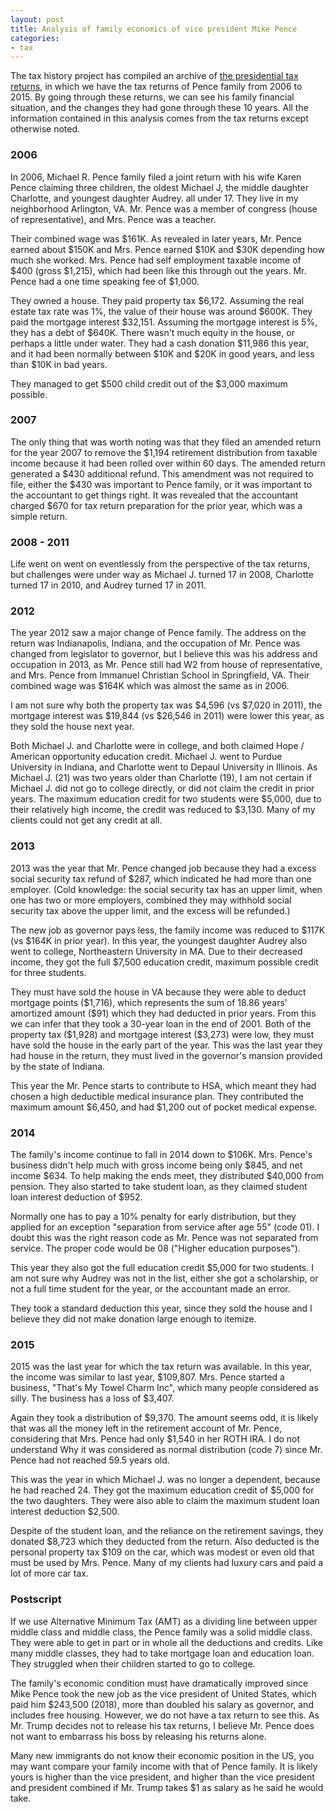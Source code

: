 ```yaml
---
layout: post
title: Analysis of family economics of vice president Mike Pence
categories:
- tax
---
```


The tax history project has compiled
an archive of [the presidential tax returns](http://www.taxhistory.org/www/website.nsf/Web/PresidentialTaxReturns),
in which we have the tax returns of Pence family from 2006 to 2015. By
going through these returns, we can see his family financial situation,
and the changes they had gone through these 10 years. All the information
contained in this analysis comes from the tax returns except otherwise
noted.

### 2006

In 2006, Michael R. Pence family filed a joint return with his wife Karen
Pence claiming three children, the oldest Michael J, the middle daughter
Charlotte, and youngest daughter Audrey. all under 17. They live in my
neighborhood Arlington, VA. Mr. Pence was a member of congress (house
of representative), and Mrs. Pence was a teacher.

Their combined wage was \$161K. As revealed in later years, Mr. Pence
earned about \$150K and Mrs. Pence earned \$10K and \$30K depending how
much she worked. Mrs. Pence had self employment taxable income of \$400
(gross \$1,215), which had been like this through out the years. Mr. Pence
had a one time speaking fee of \$1,000.

They owned a house. They paid property tax \$6,172. Assuming the real
estate tax rate was 1%, the value of their house was around \$600K. They
paid the mortgage interest \$32,151. Assuming the mortgage interest is
5%, they has a debt of \$640K. There wasn't much equity in the house, or perhaps a little under water. They had
a cash donation \$11,986 this year, and it had been normally between \$10K
and \$20K in good years, and less than \$10K in bad years.

They managed to get \$500 child credit out of the \$3,000 maximum possible.

### 2007

The only thing that was worth noting was that they filed an amended
return for the year 2007 to remove the \$1,194 retirement distribution
from taxable income because it had been rolled over within 60 days. The
amended return generated a \$430 additional refund. This amendment was
not required to file, either the \$430 was important to Pence family,
or it was important to the accountant to get things right. It was revealed
that the accountant charged \$670 for tax return preparation for the prior year,
which was a simple return.

### 2008 - 2011

Life went on went on eventlessly from the perspective of the tax returns,
but challenges were under way as Michael J. turned 17 in 2008, Charlotte
turned 17 in 2010, and Audrey turned 17 in 2011.

### 2012

The year 2012 saw a major change of Pence family. The address on the
return was Indianapolis, Indiana, and the occupation of Mr. Pence was changed from
legislator to governor, but I believe this was his address and occupation in 2013,
as Mr. Pence still had W2 from house of representative, and Mrs. Pence
from Immanuel Christian School in Springfield, VA. Their combined wage
was \$164K which was almost the same as in 2006.

I am not sure why both the property tax was \$4,596 (vs \$7,020 in 2011),
the mortgage interest was \$19,844 (vs \$26,546 in 2011) were lower this
year, as they sold the house next year.

Both Michael J. and Charlotte were in college, and both claimed Hope /
American opportunity education credit. Michael J. went to Purdue University in
Indiana, and Charlotte went to Depaul University in Illinois. As Michael
J. (21) was two years older than Charlotte (19), I am not certain if Michael
J. did not go to college directly, or did not claim the credit in prior
years. The maximum education credit for two students were \$5,000, due
to their relatively high income, the credit was reduced to \$3,130. Many of my
clients could not get any credit at all.

### 2013

2013 was the year that Mr. Pence changed job because they had a excess
social security tax refund of \$287, which indicated he had more than one
employer. (Cold knowledge: the social security tax has an upper limit,
when one has two or more employers, combined they may withhold social
security tax above the upper limit, and the excess will be refunded.)

The new job as governor pays less, the family income was reduced to
\$117K (vs \$164K in prior year). In this year, the youngest daughter
Audrey also went to college, Northeastern University in MA. Due to
their decreased income, they got the full \$7,500 education credit,
maximum possible credit for three students.

They must have sold the house in VA because they were able to deduct
mortgage points (\$1,716), which represents the sum of 18.86 years' amortized amount (\$91)
which they had deducted in prior years. 
From this we can infer that they took a 30-year loan in the end of 2001.
Both of the property tax (\$1,928) and mortgage interest
(\$3,273) were low, they must have sold the house in the early part of
the year. This was the last year they had house in the return, they must
lived in the governor's mansion provided by the state of Indiana.

This year the Mr. Pence starts to contribute to HSA, which meant they
had chosen a high deductible medical insurance plan. They contributed
the maximum amount \$6,450, and had \$1,200 out of pocket medical expense.

### 2014

The family's income continue to fall in 2014 down to \$106K. Mrs. Pence's
business didn't help much with gross income being only \$845, and net
income \$634. To help making the ends meet, they distributed \$40,000
from pension. They also started to take student loan, as they claimed
student loan interest deduction of \$952.

Normally one has to pay a 10% penalty for early distribution, but they
applied for an exception "separation from service after age 55" (code
01). I doubt this was the right reason code as Mr. Pence was not separated
from service. The proper code would be 08 ("Higher education purposes").

This year they also got the full education credit \$5,000 for two
students. I am not sure why Audrey was not in the list, either she got a
scholarship, or not a full time student for the year, or the accountant
made an error.

They took a standard deduction this year, since they sold the house and
I believe they did not make donation large enough to itemize.

### 2015

2015 was the last year for which the tax return was available. In this
year, the income was similar to last year, \$109,807. Mrs. Pence started
a business, "That's My Towel Charm Inc", which many people considered
as silly. The business has a loss of \$3,407.

Again they took a distribution of \$9,370. The amount seems odd, it
is likely that was all the money left in the retirement account of Mr. Pence,
considering that Mrs. Pence had only \$1,540 in her ROTH IRA. I do not
understand Why it was considered as normal distribution (code 7) since
Mr. Pence had not reached 59.5 years old.

This was the year in which Michael J. was no longer a dependent, because
he had reached 24. They got the maximum education credit of \$5,000 for
the two daughters. They were also able to claim the maximum student loan
interest deduction \$2,500.

Despite of the student loan, and the reliance on the retirement savings,
they donated \$8,723 which they deducted from the return. Also deducted
is the personal property tax \$109 on the car, which was modest or even
old that must be used by Mrs. Pence. Many of my clients had luxury cars and paid
a lot of more car tax.

### Postscript

If we use Alternative Minimum Tax (AMT) as a dividing line between
upper middle class and middle class, the Pence family was a solid middle
class. They were able to get in part or in whole all the deductions
and credits. Like many middle classes, they had to take mortgage loan
and education loan. They struggled when their children started to go
to college.

The family's economic condition must have dramatically improved since
Mike Pence took the new job as the vice president of United States,
which paid him \$243,500 (2018), more than doubled his salary as governor,
and includes free housing. However,
we do not have a tax return to see this. As Mr. Trump decides not to
release his tax returns, I believe Mr. Pence does not want to embarrass
his boss by releasing his returns alone.

Many new immigrants do not know their economic position in the US,
you may want compare your family income with that of Pence family. It
is likely yours is higher than the vice president, and higher than the
vice president and president combined if Mr. Trump takes \$1 as salary
as he said he would take.
